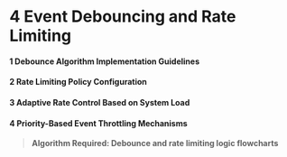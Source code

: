 # 4 Event Debouncing and Rate Limiting


#### 1 Debounce Algorithm Implementation Guidelines


#### 2 Rate Limiting Policy Configuration


#### 3 Adaptive Rate Control Based on System Load


#### 4 Priority-Based Event Throttling Mechanisms


> **Algorithm Required: Debounce and rate limiting logic flowcharts**

